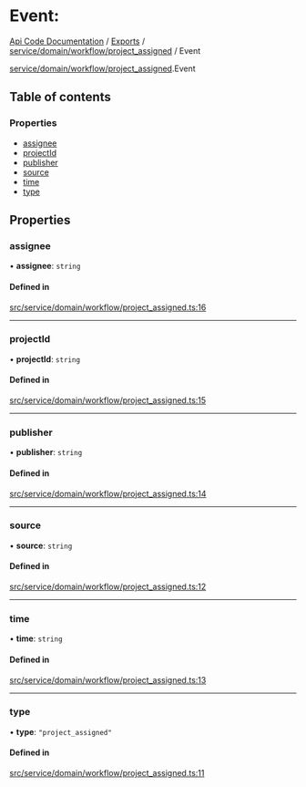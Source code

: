 # Event: 
 
[Api Code Documentation](../README.md) / [Exports](../modules.md) / [service/domain/workflow/project\_assigned](../modules/service_domain_workflow_project_assigned.md) / Event

[service/domain/workflow/project_assigned](../modules/service_domain_workflow_project_assigned.md).Event

## Table of contents

### Properties

- [assignee](service_domain_workflow_project_assigned.Event.md#assignee)
- [projectId](service_domain_workflow_project_assigned.Event.md#projectid)
- [publisher](service_domain_workflow_project_assigned.Event.md#publisher)
- [source](service_domain_workflow_project_assigned.Event.md#source)
- [time](service_domain_workflow_project_assigned.Event.md#time)
- [type](service_domain_workflow_project_assigned.Event.md#type)

## Properties

### assignee

• **assignee**: `string`

#### Defined in

[src/service/domain/workflow/project_assigned.ts:16](https://github.com/openkfw/TruBudget/blob/4d7fd4be/api/src/service/domain/workflow/project_assigned.ts#L16)

___

### projectId

• **projectId**: `string`

#### Defined in

[src/service/domain/workflow/project_assigned.ts:15](https://github.com/openkfw/TruBudget/blob/4d7fd4be/api/src/service/domain/workflow/project_assigned.ts#L15)

___

### publisher

• **publisher**: `string`

#### Defined in

[src/service/domain/workflow/project_assigned.ts:14](https://github.com/openkfw/TruBudget/blob/4d7fd4be/api/src/service/domain/workflow/project_assigned.ts#L14)

___

### source

• **source**: `string`

#### Defined in

[src/service/domain/workflow/project_assigned.ts:12](https://github.com/openkfw/TruBudget/blob/4d7fd4be/api/src/service/domain/workflow/project_assigned.ts#L12)

___

### time

• **time**: `string`

#### Defined in

[src/service/domain/workflow/project_assigned.ts:13](https://github.com/openkfw/TruBudget/blob/4d7fd4be/api/src/service/domain/workflow/project_assigned.ts#L13)

___

### type

• **type**: ``"project_assigned"``

#### Defined in

[src/service/domain/workflow/project_assigned.ts:11](https://github.com/openkfw/TruBudget/blob/4d7fd4be/api/src/service/domain/workflow/project_assigned.ts#L11)
